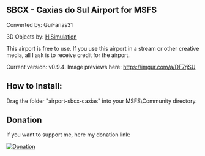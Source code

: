 ## SBCX - Caxias do Sul Airport for MSFS ##

Converted by: GuiFarias31

3D Objects by: [HiSimulation](https://www.hisimulation.com.br/)

This airport is free to use. If you use this airport in a stream or other creative media, all I ask is to receive credit for the airport.

Current version: v0.9.4. Image previews here: https://imgur.com/a/DF7rjSU

## How to Install:

Drag the folder "airport-sbcx-caxias" into your MSFS\Community directory.

## Donation

If you want to support me, here my donation link:

[![Donation](https://i.imgur.com/vQyI7N5.png)](https://www.buymeacoffee.com/guifarias31)
